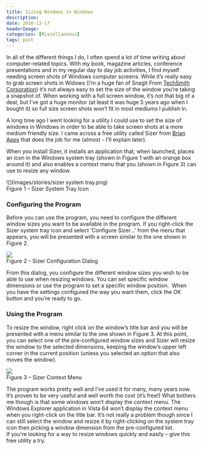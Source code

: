 ```yaml
---
title: Sizing Windows in Windows
description: 
date: 2010-12-17
headerImage: 
categories: [Miscellaneous]
tags: post
---
```


In all of the different things I do, I often spend a lot of time writing about computer-related topics. With my book, magazine articles, conference presentations and in my regular day to day job activities, I find myself needing screen shots of Windows computer screens. While it’s really easy to grab screen shots in Widows (I’m a huge fan of Snagit From [TechSmith Corporation](http://www.techsmith.com/)) it’s not always easy to set the size of the window you’re taking a snapshot of. When working with a full screen window, it’s not that big of a deal, but I’ve got a huge monitor (at least it was huge 5 years ago when I bought it) so full size screen shots won’t fit in most mediums I publish in.

A long time ago I went looking for a utility I could use to set the size of windows in Windows in order to be able to take screen shots at a more medium friendly size. I came across a free utility called Sizer from [Brian Apps](http://www.techsmith.com/) that does the job for me (almost - I'll explain later).

When you install Sizer, it installs an application that, when launched, places an icon in the Windows system tray (shown in Figure 1 with an orange box around it) and also enables a context menu that you (shown in Figure 3) can use to resize any window.

![](images/stories/sizer system tray.png)  
Figure 1 – Sizer System Tray Icon

### Configuring the Program

Before you can use the program, you need to configure the different window sizes you want to be available in the program. If you right-click the Sizer system tray icon and select ‘Configure Sizer…’ from the menu that appears, you will be presented with a screen similar to the one shown in Figure 2.  
  
![](images/stories/sizer_config.png)  
Figure 2 – Sizer Configuration Dialog

From this dialog, you configure the different window sizes you wish to be able to use when resizing windows. You can set specific window dimensions or use the program to set a specific window position.  When you have the settings configured the way you want them, click the OK button and you’re ready to go.

### Using the Program

To resize the window, right click on the window’s title bar and you will be presented with a menu similar to the one shown in Figure 3. At this point, you can select one of the pre-configured window sizes and Sizer will resize the window to the selected dimensions, keeping the window’s upper left corner in the current position (unless you selected an option that also moves the window).  
  
![](images/stories/sizer_rightclick.png)  
Figure 3 – Sizer Context Menu

The program works pretty well and I’ve used it for many, many years now. It’s proven to be very useful and well worth the cost (it’s free!) What bothers me though is that some windows won’t display the context menu. The Windows Explorer application in Vista 64 won’t display the context menu when you right-click on the title bar. It’s not really a problem though since I can still select the window and resize it by right-clicking on the system tray icon then picking a window dimension from the pre-configured list.  
If you’re looking for a way to resize windows quickly and easily – give this free utility a try.
